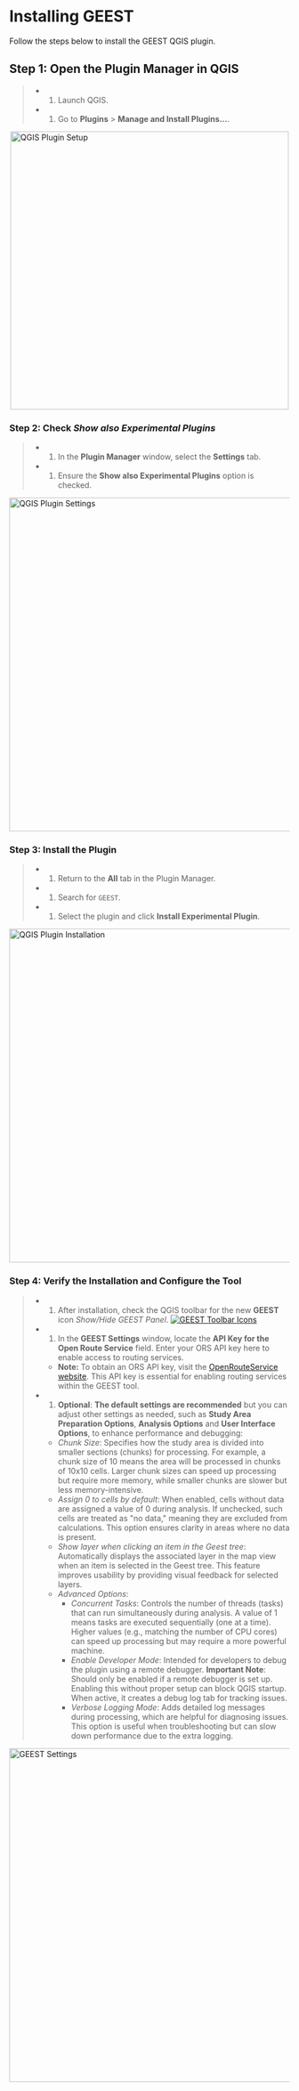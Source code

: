 # Installing GEEST

Follow the steps below to install the GEEST QGIS plugin.

## Step 1: Open the Plugin Manager in QGIS

> - 1. Launch QGIS.
> - 1. Go to **Plugins** > **Manage and Install Plugins…**.

<a href="https://raw.githubusercontent.com/worldbank/GEEST/main/docs/images/new%20images/plugins.JPG" target="_blank">
  <img src="https://raw.githubusercontent.com/worldbank/GEEST/main/docs/images/new%20images/plugins.JPG" alt="QGIS Plugin Setup" width="500" style="display: block; margin-left: auto; margin-right: auto;" title="Click to enlarge">
</a>

### Step 2: Check *Show also Experimental Plugins*

> - 1. In the **Plugin Manager** window, select the **Settings** tab.
> - 1. Ensure the **Show also Experimental Plugins** option is checked.

<a href="https://raw.githubusercontent.com/worldbank/GEEST/main/docs/images/new%20images/plugins%20settings.jpg" target="_blank">
  <img src="https://raw.githubusercontent.com/worldbank/GEEST/main/docs/images/new%20images/plugins%20settings.jpg" alt="QGIS Plugin Settings" width="600" style="display: block; margin-left: auto; margin-right: auto;" title="Click to enlarge">
</a>

### Step 3: Install the Plugin

> - 1. Return to the **All** tab in the Plugin Manager.
> - 1. Search for `GEEST`.
> - 1. Select the plugin and click **Install Experimental Plugin**.

<a href="https://raw.githubusercontent.com/worldbank/GEEST/main/docs/images/new%20images/install.jpg" target="_blank">
  <img src="https://raw.githubusercontent.com/worldbank/GEEST/main/docs/images/new%20images/install.jpg" alt="QGIS Plugin Installation" width="600" style="display: block; margin-left: auto; margin-right: auto;" title="Click to enlarge">
</a>

### Step 4: Verify the Installation and Configure the Tool

> - 1. After installation, check the QGIS toolbar for the new **GEEST** icon *Show/Hide GEEST Panel*. [![GEEST Toolbar Icons](https://raw.githubusercontent.com/worldbank/GEEST/main/docs/images/new%20images/icons.jpg)](https://raw.githubusercontent.com/worldbank/GEEST/main/docs/images/new%20images/icons.jpg "Click to enlarge")
> - 1. In the **GEEST Settings** window, locate the **API Key for the Open Route Service** field. Enter your ORS API key here to enable access to routing services.
>   - **Note:** To obtain an ORS API key, visit the [OpenRouteService website](https://openrouteservice.org/). This API key is essential for enabling routing services within the GEEST tool.
> - 1. **Optional**: **The default settings are recommended** but you can adjust other settings as needed, such as **Study Area Preparation Options**, **Analysis
Options** and **User Interface Options**, to enhance performance and debugging:
>   - *Chunk Size*: Specifies how the study area is divided into smaller sections (chunks) for processing. For example, a chunk size of 10 means the area will be processed in chunks of 10x10 cells. Larger chunk sizes can speed up processing but require more memory, while smaller chunks are slower but less memory-intensive.
>   - *Assign 0 to cells by default*: When enabled, cells without data are assigned a value of 0 during analysis. If unchecked, such cells are treated as "no data," meaning they are excluded from calculations. This option ensures clarity in areas where no data is present.
>   - *Show layer when clicking an item in the Geest tree*: Automatically displays the associated layer in the map view when an item is selected in the Geest tree. This feature improves usability by providing visual feedback for selected layers.
>   - *Advanced Options*:
>     - *Concurrent Tasks*: Controls the number of threads (tasks) that can run simultaneously during analysis. A value of 1 means tasks are executed sequentially (one at a time). Higher values (e.g., matching the number of CPU cores) can speed up processing but may require a more powerful machine.
>     - *Enable Developer Mode*: Intended for developers to debug the plugin using a remote debugger. **Important Note**: Should only be enabled if a remote debugger is set up. Enabling this without proper setup can block QGIS startup. When active, it creates a debug log tab for tracking issues.
>     - *Verbose Logging Mode*: Adds detailed log messages during processing, which are helpful for diagnosing issues. This option is useful when troubleshooting but can slow down performance due to the extra logging.

<a href="https://raw.githubusercontent.com/worldbank/GEEST/main/docs/images/new%20images/geest%20settings.jpg" target="_blank">
  <img src="https://raw.githubusercontent.com/worldbank/GEEST/main/docs/images/new%20images/geest%20settings.jpg" alt="GEEST Settings" width="600" style="display: block; margin-left: auto; margin-right: auto;" title="Click to enlarge">
</a>
